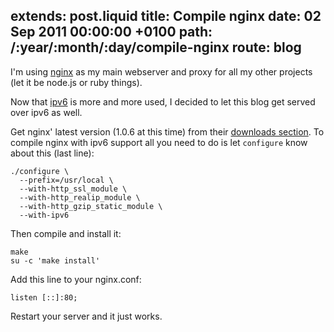 extends: post.liquid
title: Compile nginx
date: 02 Sep 2011 00:00:00 +0100
path: /:year/:month/:day/compile-nginx
route: blog
---

I'm using [nginx][] as my main webserver and proxy for all my other projects (let it be node.js or ruby things).

Now that [ipv6][] is more and more used, I decided to let this blog get served over ipv6 as well.

Get nginx' latest version (1.0.6 at this time) from their [downloads section][download].
To compile nginx with ipv6 support all you need to do is let `configure` know about this (last line):

    ./configure \
      --prefix=/usr/local \
      --with-http_ssl_module \
      --with-http_realip_module \
      --with-http_gzip_static_module \
      --with-ipv6

Then compile and install it:

    make
    su -c 'make install'

Add this line to your nginx.conf:

    listen [::]:80;

Restart your server and it just works.


[nginx]: http://nginx.org/en/
[download]: http://nginx.org/en/download.html
[ipv6]: http://en.wikipedia.org/wiki/Ipv6
